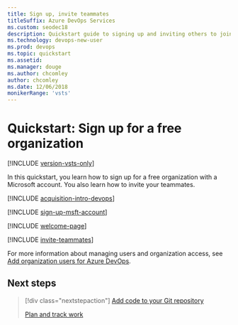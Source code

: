 ```yaml
---
title: Sign up, invite teammates
titleSuffix: Azure DevOps Services
ms.custom: seodec18  
description: Quickstart guide to signing up and inviting others to join a project in Azure DevOps
ms.technology: devops-new-user 
ms.prod: devops
ms.topic: quickstart
ms.assetid: 
ms.manager: douge
ms.author: chcomley
author: chcomley
ms.date: 12/06/2018
monikerRange: 'vsts'
---
```



# Quickstart: Sign up for a free organization

[!INCLUDE [version-vsts-only](../_shared/version-vsts-only.md)]

In this quickstart, you learn how to sign up for a free organization with a Microsoft account. You also learn how to invite your teammates.

[!INCLUDE [acquisition-intro-devops](../_shared/acquisition-intro-devops.md)]

<a name="MicrosoftAccount"></a>

[!INCLUDE [sign-up-msft-account](../_shared/sign-up-msft-account.md)]

[!INCLUDE [welcome-page](../_shared/welcome-project-page.md)]

<a id="invite-others" />

[!INCLUDE [invite-teammates](../_shared/invite-teammates.md)]

For more information about managing users and organization access, see [Add organization users for Azure DevOps](../organizations/accounts/add-organization-users.md).

## Next steps  
 
> [!div class="nextstepaction"]
> [Add code to your Git repository](code-with-git.md)
>
> [Plan and track work](plan-track-work.md)
